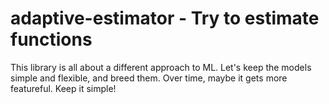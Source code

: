# adaptive-estimator - Try to estimate functions

This library is all about a different approach to ML.
Let's keep the models simple and flexible, and breed them.
Over time, maybe it gets more featureful. Keep it simple!
